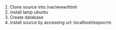 1. Clone source into /var/www/html
2. install lamp ubuntu
3. Create database 
4. install source by accessing url: localhost/espocrm
